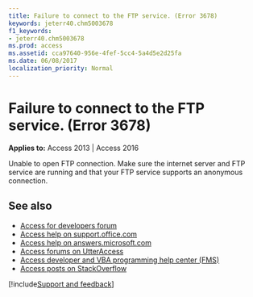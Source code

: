 ```yaml
---
title: Failure to connect to the FTP service. (Error 3678)
keywords: jeterr40.chm5003678
f1_keywords:
- jeterr40.chm5003678
ms.prod: access
ms.assetid: cca97640-956e-4fef-5cc4-5a4d5e2d25fa
ms.date: 06/08/2017
localization_priority: Normal
---
```



# Failure to connect to the FTP service. (Error 3678)

  

**Applies to:** Access 2013 | Access 2016

Unable to open FTP connection. Make sure the internet server and FTP service are running and that your FTP service supports an anonymous connection.

## See also

- [Access for developers forum](https://social.msdn.microsoft.com/Forums/office/home?forum=accessdev)
- [Access help on support.office.com](https://support.office.com/search/results?query=Access)
- [Access help on answers.microsoft.com](https://answers.microsoft.com/)
- [Access forums on UtterAccess](https://www.utteraccess.com/forum/index.php?act=idx)
- [Access developer and VBA programming help center (FMS)](https://www.fmsinc.com/MicrosoftAccess/developer/)
- [Access posts on StackOverflow](https://stackoverflow.com/questions/tagged/ms-access)

[!include[Support and feedback](~/includes/feedback-boilerplate.md)]